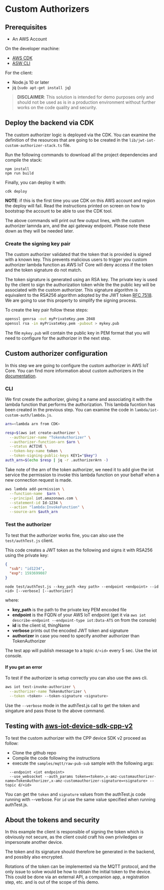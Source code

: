 # Custom Authorizers

## Prerequisites

* An AWS Account

On the developer machine:
* [AWS CDK](https://docs.aws.amazon.com/cdk/latest/guide/getting_started.html)
* [ASW CLI](https://docs.aws.amazon.com/cli/latest/userguide/cli-chap-install.html)

For the client:
* Node.js 10 or later
* jq (`sudo apt-get install jq`)

> **DISCLAIMER**: This solution is intended for demo purposes only and should not be used as is in a production environment without further works on the code quality and security.


## Deploy the backend via CDK

The custom authorizer logic is deployed via the CDK.
You can examine the definition of the resources that are going to be created in the `lib/jwt-iot-custom-authorizer-stack.ts` file.

Run the following commands to download all the project dependencies and compile the stack:

```
npm install
npm run build
```

Finally, you can deploy it with:

```
cdk deploy
```

**NOTE**: if this is the first time you use CDK on this AWS account and region the deploy will fail. Read the instructions printed on screen on how to bootstrap the account to be able to use the CDK tool.

The above commands will print out few output lines, with the custom authorizer lamnda arn, and the api gateway endpoint. Please note these down as they will be needed later.


### Create the signing key pair

The custom authorizer validated that the token that is provided is signed with a known key. This prevents malicious users to trigger you custom authorizer lambda function as AWS IoT Core will deny access if the token and the token signature do not match.

The token signature is generated using an RSA key. The private key is used by the client to sign the authorization token while the the public key will be associated with the custom authorizer.
This signature algorithm is equivalent to the RSA256 algorithm adopted by the JWT token [RFC 7518](https://tools.ietf.org/html/rfc7518#section-3). We are going to use this property to simplify the signing process.

To create the key pair follow these steps:

```bash
openssl genrsa -out myPrivateKey.pem 2048
openssl rsa -in myPrivateKey.pem -pubout > mykey.pub
```

The file `mykey.pub` will contain the public key in PEM format that you will need to configure for the authorizer in the next step.

##  Custom authorizer configuration

In this step we are going to configure the custom authorizer in AWS IoT Core. You can find more information about custom authorizers in the [documentation](https://docs.aws.amazon.com/iot/latest/developerguide/custom-authorizer.html).

### CLI

We first create the authorizer, giving it a name and associating it with the lambda function that performs the authorization. This lambda fucntion has been created in the previous step. You can examine the code in `lambda/iot-custom-auth/lambda.js`.

```bash
arn=<lambda arn from CDK>

resp=$(aws iot create-authorizer \
  --authorizer-name "TokenAuthorizer" \
  --authorizer-function-arn $arn \
  --status ACTIVE \
  --token-key-name token \
  --token-signing-public-keys KEY1="$key")
auth_arn=$(echo $resp | jq -r .authorizerArn -)
```

Take note of the arn of the token authorizer, we need it to add give the iot service the permission to invoke this lambda function on your behalf when a new connection request is made.

```bash
aws lambda add-permission \
  --function-name  $arn \
  --principal iot.amazonaws.com \
  --statement-id Id-1234 \
  --action "lambda:InvokeFunction" \
  --source-arn $auth_arn
```


### Test the authorizer

To test that the authorizer works fine, you can also use the `test/authTest.js` client. 

This code creates a JWT token as the following and signs it with RSA256 using the private key:

```json
{
  "sub": "id1234",
  "exp": 1593699087
}
```


```
node test/authTest.js --key_path <key path> --endpoint <endpoint> --id <id> [--verbose] [--authorizer]
```

where:
* **key_path** is the path to the private key PEM encoded file
* **endpoint** is the FQDN of your AWS IoT endpoint (get it via `aws iot describe-endpoint --endpoint-type iot:Data-ATS` on from the console)
* **id** is the client id, thingName
* **verbose** prints out the encoded JWT token and signature
* **authorizer** in case you need to specify another authorizer than TokenAuthorizer


The test app will publish message to a topic `d/<id>` every 5 sec. Use the iot console.

#### If you get an error

To test if the authorizer is setup correctly you can also use the aws cli.

```bash
aws iot test-invoke-authorizer \
  --authorizer-name TokenAuthorizer \
  --token <token> --token-signature <signature>
```

Use the `--verbose` mode in the authTest.js call to get the token and singature and pass those to the above command.

## Testing with [aws-iot-device-sdk-cpp-v2](https://github.com/aws/aws-iot-device-sdk-cpp-v2)

To test the custom authorizer with the CPP device SDK v2 proceed as follow:

* Clone the github repo
* Compile the code following the instructions
* execute the `samples/mqtt/raw-pub-sub` sample with the following args:
```
  --endpoint <iot endpoint> 
  --use_websocket --auth_params token=<token>,x-amz-customauthorizer-name=TokenAuthorizer,x-amz-customauthorizer-signature=<signature> --topic d/<id>
```

You can get the `token` and `signature` values from the authTest.js code running with --verbose. For `id` use the same value specified when running authTest.js.

## About the tokens and security

In this example the client is responsible of signing the token which is obviously not secure, as the client could craft his own priviledges or impersonate another device.

The token and its signature should therefore be generated in the backend, and possibly also encrypted. 

Rotations of the token can be implemented via the MQTT protocol, and the only issue to solve would be how to obtain the initial token to the device. This could be done via an external API, a companion app, a registration step, etc. and is out of the scope of this demo.

